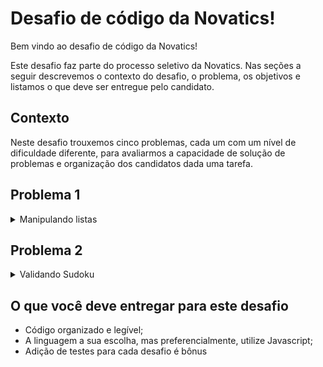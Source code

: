 # Desafio de código da Novatics!

Bem vindo ao desafio de código da Novatics!

Este desafio faz parte do processo seletivo da Novatics. Nas seções a seguir descrevemos o contexto do desafio, o problema, os objetivos e listamos o que deve ser entregue pelo candidato.

## Contexto

Neste desafio trouxemos cinco problemas, cada um com um nível de dificuldade diferente, para avaliarmos a capacidade de solução de problemas e organização dos candidatos dada uma tarefa.

## Problema 1

<details>
<summary>Manipulando listas</summary>
Crie uma função que receba uma lista de números inteiros como parâmetro. Essa função deverá primeiramente ordenar os elementos em ordem crescente e após isso, deverá remover os elementos duplicados da lista, mantendo a ordem anterior.

### Exemplo de como deve funcionar a solução:

```
 input: [8, 5, 10, 5, 2, 4, 4, 3]
 output: [2, 3, 4, 5, 8, 10]

```

</details>

## Problema 2

<details>
<summary>Validando Sudoku</summary>

Determine se uma tabela de Sudoku está valida, ou seja, os elementos inseridos correspondem as regras do jogo. Essas regras são:

1. Cada linha deve conter dígitos de 1 - 9, SEM repetição;
2. Cada coluna deve conter dígitos de 1 - 9, SEM repetição;
3. Todas as noves mini-tabelas devem conter dígitos de 1 - 9, SEM repetição;

Sudoku válido:

![valid_sudoku](https://user-images.githubusercontent.com/22327574/145793588-5e8d6629-ea0b-4323-b4be-e775729da11f.png)

#### Exemplo de como deve funcionar a solução:

```
board =
   [["5","3",".",".","7",".",".",".","."]
   ,["6",".",".","1","9","5",".",".","."]
   ,[".","9","8",".",".",".",".","6","."]
   ,["8",".",".",".","6",".",".",".","3"]
   ,["4",".",".","8",".","3",".",".","1"]
   ,["7",".",".",".","2",".",".",".","6"]
   ,[".","6",".",".",".",".","2","8","."]
   ,[".",".",".","4","1","9",".",".","5"]
   ,[".",".",".",".","8",".",".","7","9"]]

   output: true
```

```
board =
   [["8","3",".",".","7",".",".",".","."]
   ,["6",".",".","1","9","5",".",".","."]
   ,[".","9","8",".",".",".",".","6","."]
   ,["8",".",".",".","6",".",".",".","3"]
   ,["4",".",".","8",".","3",".",".","1"]
   ,["7",".",".",".","2",".",".",".","6"]
   ,[".","6",".",".",".",".","2","8","."]
   ,[".",".",".","4","1","9",".",".","5"]
   ,[".",".",".",".","8",".",".","7","9"]]

   output: false
```

</details>

## O que você deve entregar para este desafio

- Código organizado e legível;
- A linguagem a sua escolha, mas preferencialmente, utilize Javascript;
- Adição de testes para cada desafio é bônus
